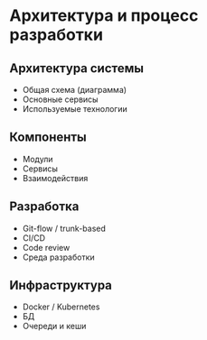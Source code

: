 # Архитектура и процесс разработки

## Архитектура системы
- Общая схема (диаграмма)
- Основные сервисы
- Используемые технологии

## Компоненты
- Модули
- Сервисы
- Взаимодействия

## Разработка
- Git-flow / trunk-based
- CI/CD
- Code review
- Среда разработки

## Инфраструктура
- Docker / Kubernetes
- БД
- Очереди и кеши
